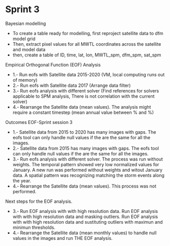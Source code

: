 # Sprint 3

Bayesian modelling
* To create a table ready for modelling, first reproject satellite data to dfm model grid
* Then, extract pixel values for all MWTL coordinates across the satellite and model data
* then, create a table of ID, time, lat, lon, MWTL_spm, dfm_spm, sat_spm

Empirical Orthogonal Function (EOF) Analysis 
* 1.- Run eofs with Satellite data 2015-2020  (VM, local computing runs out of memory)
* 2.- Run eofs with Satellite data 2017       (Arrange data filter)
* 3.- Run eofs analysis with different solver (Find references for solvers applicable to SPM analysis, There is not correlation with the current solver)
* 4.- Rearrange the Satellite data (mean values). The analysis might require a constant timestep (mean annual value between % and %)

Outcomes EOF-Sprint session 3
* 1.- Satellite data from 2015 to 2020 has many images with gaps. The eofs tool can only handle null values if the are the same for all the images.  
* 2.- Satellite data from 2015 has many images with gaps. The eofs tool can only handle null values if the are the same for all the images.  
* 3.- Run eofs analysis with different solver. The process was run without weights. 
      The temporal pattern showed very low normalized values for January. A new run was performed without weights and witout January data. 
      A spatial pattern was recognizing matching the storm events along the year. 
* 4.- Rearrange the Satellite data (mean values). This process was not performed.

Next steps for the EOF analysis.
* 3.- Run EOF analysis with with high resolution data.
      Run EOF analysis with with high resolution data and masking outliers.
      Run EOF analysis with with high resolution data and sustituting outliers with maximun and minimun thresholds.   
 * 4.- Rearrange the Satellite data (mean monthly values) to handle null values in the images and run THE EOF analysis. 
    
    


